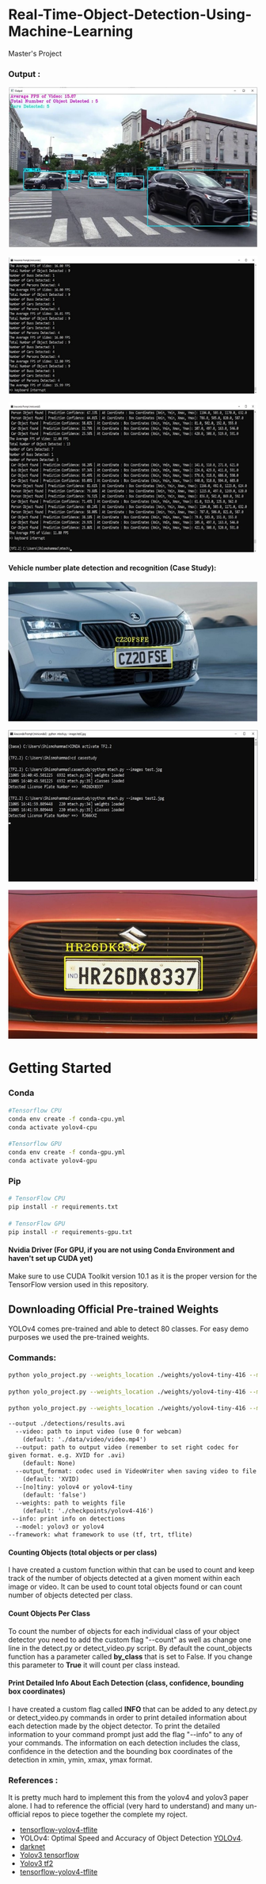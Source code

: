# Real-Time-Object-Detection-Using-Machine-Learning
Master's Project

### Output :

![image](https://github.com/Shismohammad/Real-Time-Object-Detection-Using-Machine-Learning/blob/master/Images/test.jpg)

![image](https://github.com/Shismohammad/Real-Time-Object-Detection-Using-Machine-Learning/blob/master/Images/test2.jpg)

![image](https://github.com/Shismohammad/Real-Time-Object-Detection-Using-Machine-Learning/blob/master/Images/test3.jpg)

#### Vehicle number plate detection and recognition (Case Study): 

![image](https://github.com/Shismohammad/Real-Time-Object-Detection-Using-Machine-Learning/blob/master/Images/car.jpg)

![image](https://github.com/Shismohammad/Real-Time-Object-Detection-Using-Machine-Learning/blob/master/Images/numberplate.jpg)

![image](https://github.com/Shismohammad/Real-Time-Object-Detection-Using-Machine-Learning/blob/master/Images/car2.jpg)


# Getting Started
### Conda

```bash
#Tensorflow CPU
conda env create -f conda-cpu.yml
conda activate yolov4-cpu

#Tensorflow GPU
conda env create -f conda-gpu.yml
conda activate yolov4-gpu
```

### Pip
```bash
# TensorFlow CPU
pip install -r requirements.txt

# TensorFlow GPU
pip install -r requirements-gpu.txt
```
#### Nvidia Driver (For GPU, if you are not using Conda Environment and haven't set up CUDA yet)
Make sure to use CUDA Toolkit version 10.1 as it is the proper version for the TensorFlow version used in this repository.

## Downloading Official Pre-trained Weights
YOLOv4 comes pre-trained and able to detect 80 classes. For easy demo purposes we used the pre-trained weights.

### Commands:

```bash
python yolo_project.py --weights_location ./weights/yolov4-tiny-416 --model yolov4 --video_location cars_test.mp4

python yolo_project.py --weights_location ./weights/yolov4-tiny-416 --model yolov4 --video_location 0

python yolo_project.py --weights_location ./weights/yolov4-tiny-416 --model yolov3 --video_location ./test/video.mp4
```

```
--output ./detections/results.avi
  --video: path to input video (use 0 for webcam)
    (default: './data/video/video.mp4')
  --output: path to output video (remember to set right codec for given format. e.g. XVID for .avi)
    (default: None)
  --output_format: codec used in VideoWriter when saving video to file
    (default: 'XVID)
  --[no]tiny: yolov4 or yolov4-tiny
    (default: 'false')
  --weights: path to weights file
    (default: './checkpoints/yolov4-416')
 --info: print info on detections
  --model: yolov3 or yolov4
--framework: what framework to use (tf, trt, tflite)
```

#### Counting Objects (total objects or per class)
I have created a custom function within that can be used to count and keep track of the number of objects detected at a given moment within each image or video. It can be used to count total objects found or can count number of objects detected per class.


#### Count Objects Per Class
To count the number of objects for each individual class of your object detector you need to add the custom flag "--count" as well as change one line in the detect.py or detect_video.py script. By default the count_objects function has a parameter called <strong>by_class</strong> that is set to False. If you change this parameter to <strong>True</strong> it will count per class instead.

#### Print Detailed Info About Each Detection (class, confidence, bounding box coordinates)
I have created a custom flag called <strong>INFO</strong> that can be added to any detect.py or detect_video.py commands in order to print detailed information about each detection made by the object detector. To print the detailed information to your command prompt just add the flag "--info" to any of your commands. The information on each detection includes the class, confidence in the detection and the bounding box coordinates of the detection in xmin, ymin, xmax, ymax format.

### References :

It is pretty much hard to implement this from the yolov4 and yolov3 paper alone. I had to reference the official (very hard to understand) and many un-official repos to piece together the complete my roject.

  * [tensorflow-yolov4-tflite](https://github.com/hunglc007/tensorflow-yolov4-tflite)
  * YOLOv4: Optimal Speed and Accuracy of Object Detection [YOLOv4](https://arxiv.org/abs/2004.10934).
  * [darknet](https://github.com/AlexeyAB/darknet)
  * [Yolov3 tensorflow](https://github.com/YunYang1994/tensorflow-yolov3)
  * [Yolov3 tf2](https://github.com/zzh8829/yolov3-tf2)
  * [tensorflow-yolov4-tflite](https://github.com/theAIGuysCode/tensorflow-yolov4-tflite)
